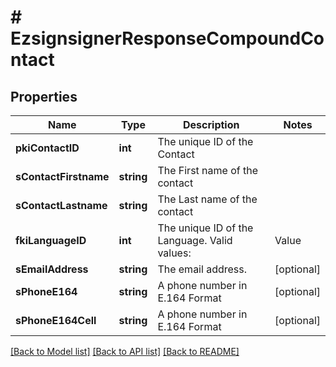 # # EzsignsignerResponseCompoundContact

## Properties

Name | Type | Description | Notes
------------ | ------------- | ------------- | -------------
**pkiContactID** | **int** | The unique ID of the Contact |
**sContactFirstname** | **string** | The First name of the contact |
**sContactLastname** | **string** | The Last name of the contact |
**fkiLanguageID** | **int** | The unique ID of the Language.  Valid values:  |Value|Description| |-|-| |1|French| |2|English| |
**sEmailAddress** | **string** | The email address. | [optional]
**sPhoneE164** | **string** | A phone number in E.164 Format | [optional]
**sPhoneE164Cell** | **string** | A phone number in E.164 Format | [optional]

[[Back to Model list]](../../README.md#models) [[Back to API list]](../../README.md#endpoints) [[Back to README]](../../README.md)
